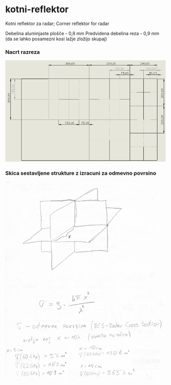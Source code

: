 # kotni-reflektor
Kotni reflektor za radar; Corner reflektor for radar

Debelina aluminjaste plošče - 0,8 mm
Predvidena debelina reza - 0,9 mm (da se lahko posamezni kosi lažje zložijo skupaj)

### Nacrt razreza
![](nacrt-slika.png)
  
  

### Skica sestavljene strukture z izracuni za odmevno povrsino
![](skica-in-izracuni.jpg)
